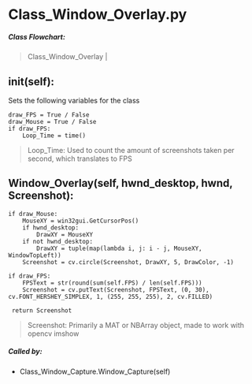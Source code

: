 # Class_Window_Overlay.py
##### Class Flowchart:
> Class_Window_Overlay |

## __init__(self):
Sets the following variables for the class
```
draw_FPS = True / False
draw_Mouse = True / False
if draw_FPS:
    Loop_Time = time()
```
> Loop_Time: Used to count the amount of screenshots taken per second, which translates to FPS

## Window_Overlay(self, hwnd_desktop, hwnd, Screenshot):
```
if draw_Mouse:
    MouseXY = win32gui.GetCursorPos()
    if hwnd_desktop:
        DrawXY = MouseXY
    if not hwnd_desktop:
        DrawXY = tuple(map(lambda i, j: i - j, MouseXY, WindowTopLeft))
    Screenshot = cv.circle(Screenshot, DrawXY, 5, DrawColor, -1)
    
if draw_FPS:
    FPSText = str(round(sum(self.FPS) / len(self.FPS)))
    Screenshot = cv.putText(Screenshot, FPSText, (0, 30), cv.FONT_HERSHEY_SIMPLEX, 1, (255, 255, 255), 2, cv.FILLED)
    
 return Screenshot
```
> Screenshot: Primarily a MAT or NBArray object, made to work with opencv imshow
##### Called by:
- Class_Window_Capture.Window_Capture(self)
